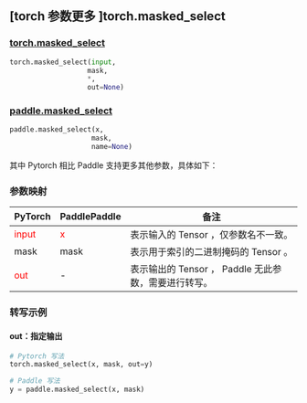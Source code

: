 ## [torch 参数更多 ]torch.masked_select
### [torch.masked_select](https://pytorch.org/docs/1.13/generated/torch.masked_select.html?highlight=masked_select#torch.masked_select)

```python
torch.masked_select(input,
                   mask,
                   *,
                   out=None)
```

### [paddle.masked_select](https://www.paddlepaddle.org.cn/documentation/docs/zh/api/paddle/masked_select_cn.html#masked-select)

```python
paddle.masked_select(x,
                    mask,
                    name=None)
```

其中 Pytorch 相比 Paddle 支持更多其他参数，具体如下：
### 参数映射
| PyTorch       | PaddlePaddle | 备注                                                   |
| ------------- | ------------ | ------------------------------------------------------ |
| <font color='red'> input </font> | <font color='red'> x </font> | 表示输入的 Tensor ，仅参数名不一致。  |
| mask         | mask            | 表示用于索引的二进制掩码的 Tensor 。                                      |
| <font color='red'> out </font> | -  | 表示输出的 Tensor ， Paddle 无此参数，需要进行转写。    |


### 转写示例
#### out：指定输出
```python
# Pytorch 写法
torch.masked_select(x, mask, out=y)

# Paddle 写法
y = paddle.masked_select(x, mask)
```

